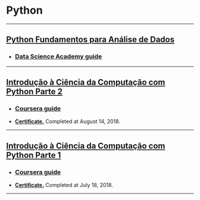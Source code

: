 # **Python**
------------------------------------------------------------------------

## [Python Fundamentos para Análise de Dados](https://github.com/samuel-sanches-BR/Cursos-Python/blob/dsa-fundPython/README.md) 
* ### [Data Science Academy guide](https://goo.gl/UWVsV3)
<!-- * **[Certificate.](https://www.coursera.org/account/accomplishments/records/26EQJJU32AQ4)** Completed at ? ?, 2018.  -->
------------------------------------------------------------------------

## [Introdução à Ciência da Computação com Python Parte 2](https://github.com/samuel-sanches-BR/Cursos-Python/blob/courseraPython2/README.md) 
* ### [Coursera guide](https://goo.gl/CgVUJb)
* **[Certificate.](https://www.coursera.org/account/accomplishments/records/KCKPHCSMLQKS)** Completed at August 14, 2018. 
------------------------------------------------------------------------

## [Introdução à Ciência da Computação com Python Parte 1](https://github.com/samuel-sanches-BR/Cursos-Python/blob/courseraPython1/README.md) 
* ### [Coursera guide](https://goo.gl/ghr4GW)
* **[Certificate.](https://www.coursera.org/account/accomplishments/records/26EQJJU32AQ4)** Completed at July 18, 2018. 
------------------------------------------------------------------------


